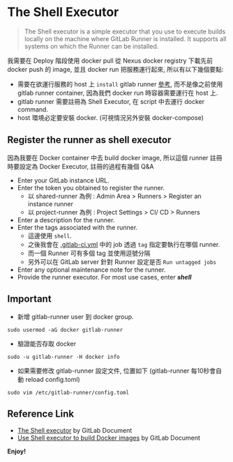 # The Shell Executor

> The Shell executor is a simple executor that you use to execute builds locally on the machine where GitLab Runner is installed. It supports all systems on which the Runner can be installed.

我需要在 Deploy 階段使用 docker pull 從 Nexus docker registry 下載先前 docker push 的 image, 並且 docker run 把服務運行起來, 所以有以下幾個要點:

* 需要在欲運行服務的 host 上 `install` gitlab runner [參考](https://docs.gitlab.com/runner/install/linux-manually.html), 而不是像之前使用 gitlab runner container, 因為我們 docker run 時容器需要運行在 host 上.
* gitlab runner 需要註冊為 Shell Executor, 在 script 中去運行 docker command.
* host 環境必定要安裝 docker. (可視情況另外安裝 docker-compose)

## Register the runner as shell executor

因為我要在 Docker container 中去 build docker image, 所以這個 runner 註冊時要設定為 Docker Executor, 註冊的過程有幾個 Q&A

* Enter your GitLab instance URL.
* Enter the token you obtained to register the runner.
  * 以 shared-runner 為例 : Admin Area > Runners > Register an instance runner
  * 以 project-runner 為例 : Project Settings > CI/ CD > Runners
* Enter a description for the runner.
* Enter the tags associated with the runner.
  * 這邊使用 `shell`.
  * 之後我會在 [.gitlab-ci.yml](https://github.com/ShungYang/gitlab/blob/master/.gitlab-ci.yml) 中的 job 透過 `tag` 指定要執行在哪個 runner.
  * 而一個 Runner 可有多個 tag 並使用逗號分隔
  * 另外可以在 GitLab server 針對 Runner 設定是否 `Run untagged jobs`
* Enter any optional maintenance note for the runner.
* Provide the runner executor. For most use cases, enter ___shell___

## Important

* 新增 gitlab-runner user 到 docker group.

```
sudo usermod -aG docker gitlab-runner
```

* 驗證能否存取 docker

```
sudo -u gitlab-runner -H docker info
```

* 如果需要修改 gitlab-runner 設定文件, 位置如下 (gitlab-runner 每10秒會自動 reload config.toml)

```
sudo vim /etc/gitlab-runner/config.toml
```

## Reference Link

* [The Shell executor](https://docs.gitlab.com/runner/executors/shell.html) by GitLab Document
* [Use Shell executor to build Docker images](https://docs.gitlab.com/ee/ci/docker/using_docker_build.html#use-docker-socket-binding) by GitLab Document

__Enjoy!__
